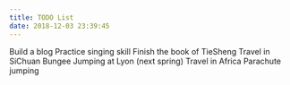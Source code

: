 ```yaml
---
title: TODO List
date: 2018-12-03 23:39:45
---
```

<div class="note default">
  <i class="fa fa-check-square"></i> Build a blog
  <i class="fa fa-check-square"></i> Practice singing skill
  <i class="fa fa-square"></i> Finish the book of TieSheng
  <i class="fa fa-square"></i> Travel in SiChuan
  <i class="fa fa-square"></i> Bungee Jumping at Lyon (next spring)
  <i class="fa fa-square"></i> Travel in Africa
  <i class="fa fa-square"></i> Parachute jumping
</div>
